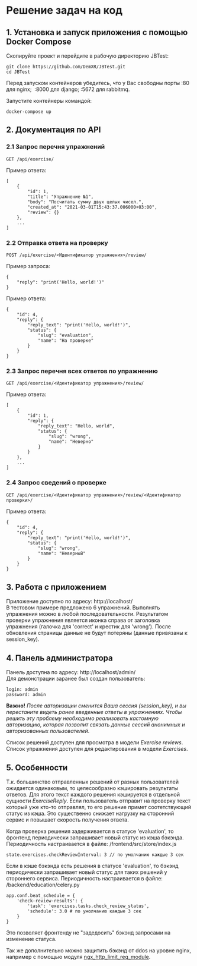 # Решение задач на код
## 1. Установка и запуск приложения с помощью Docker Compose
Скопируйте проект и перейдите в рабочую директорию JBTest:
```
git clone https://github.com/DemXR/JBTest.git
cd JBTest
```

Перед запуском контейнеров убедитесь, что у Вас свободны порты
:80 для nginx; 
:8000 для django; 
:5672 для rabbitmq.

Запустите контейнеры командой:
```
docker-compose up
```

## 2. Документация по API
### 2.1 Запрос перечня упражнений
```
GET /api/exercise/
```
Пример ответа:
```
[
    {
        "id": 1,
        "title": "Упражнение №1",
        "body": "Посчитать сумму двух целых чисел.",
        "created_at": "2021-03-01T15:43:37.006000+03:00",
        "review": {}
    },
    ...
]
```
### 2.2 Отправка ответа на проверку
```
POST /api/exercise/<Идентификатор упражнения>/review/
```
Пример запроса:
```
{
    "reply": "print('Hello, world!')"
}
```
Пример ответа:
```
{
    "id": 4,
    "reply": {
        "reply_text": "print('Hello, world!')",
        "status": {
            "slug": "evaluation",
            "name": "На проверке"
        }
    }
}
```
### 2.3 Запрос перечня всех ответов по упражнению
```
GET /api/exercise/<Идентификатор упражнения>/review/
```
Пример ответа:
```
[
    {
        "id": 1,
        "reply": {
            "reply_text": "Hello, world",
            "status": {
                "slug": "wrong",
                "name": "Неверно"
            }
        }
    },
    ...
]
```
### 2.4 Запрос сведений о проверке 
```
GET /api/exercise/<Идентификатор упражнения>/review/<Идентификатор проверки>/
```
Пример ответа:
```
{
    "id": 4,
    "reply": {
        "reply_text": "print('Hello, world!')",
        "status": {
            "slug": "wrong",
            "name": "Неверный"
        }
    }
}
```

## 3. Работа с приложением
Приложение доступно по адресу: http://localhost/
<br />В тестовом примере предложено 6 упражнений. Выполнять упражнения можно в любой последовательности.
Результатом проверки упражнения является иконка справа от заголовка упражнения (галочка для 'correct' и крестик для 'wrong').
После обновления страницы данные не будут потеряны (данные привязаны к session_key).

## 4. Панель администратора
Панель доступна по адресу: http://localhost/admin/
<br />Для демонстрации заранее был создан пользователь:
```
login: admin
password: admin
```
**Важно!** *После авторизации сменится Ваша сессия (session_key), и вы перестаните видеть ранее введенные ответы в упражнениях. Чтобы решить эту проблему необходимо реализовать кастомную авторизацию, которая позволит связать данные сессий анонимных и авторизованных пользователей.*

Список решений доступен для просмотра в модели *Exercise reviews*.
Список упражнения доступен для редактирования в модели *Exercises*.

## 5. Особенности
Т.к. большинство отправленных решений от разных пользователей ожидается одинаковым, то целесообразно кэшировать результаты ответов. Для этого текст каждого решения кэшируется в отдельной сущности *ExerciseReply*. Если пользователь отправит на проверку текст который уже кто-то отправлял, то его решение примет соотетствующий статус из кэша. Это существенно снижает нагрузку на сторонний сервис и повышает скорость получения ответа.

Когда проверка решения задерживается в статусе 'evaluation', то фронтенд периодически запрашивает новый статус из кэша бэкэнда. Периодичность настраивается в файле: /frontend/src/store/index.js
```
state.exercises.checkReviewInterval: 3 // по умолчанию каждые 3 сек
```
Если в кэше бэкэнда есть решения в статусе 'evaluation', то бэкэнд периодически запрашивает новый статус для таких решений у стороннего сервиса.
Периодичность настраивается в файле: /backend/education/celery.py
```
app.conf.beat_schedule = {
    'check-review-results': {
        'task': 'exercises.tasks.check_review_status',
        'schedule': 3.0 # по умолчанию каждые 3 сек
    }
}
```
Это позволяет фронтенду не "задедосить" бэкэнд запросами на изменение статуса.

Так же дополнительно можно защитить бэкэнд от ddos на уровне nginx, например с помощью модуля [ngx_http_limit_req_module](https://nginx.org/ru/docs/http/ngx_http_limit_req_module.html).